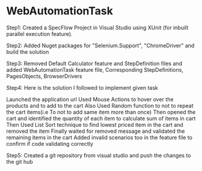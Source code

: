 # WebAutomationTask
Step1: Created a SpecFlow Project in Visual Studio using XUnit (for inbuilt parallel execution feature).

Step2: Added Nuget packages for "Selenium.Support", "ChromeDriver" and build the solution

Step3: Removed Default Calculator feature and StepDefinition files and added WebAutomationTask feature file,
Corresponding StepDefinitions, PagesObjects, BrowserDrivers

Step4: Here is the solution I followed to implement given task

Launched the application url
Used Mouse Actions to hover over the products and to add to the cart
Also Used Random function to not to repeat the cart items(i.e To not to add same item more than once)
Then opened the cart and identified the quantity of each item to calculate sum of items in cart
Then Used List Sort technique to find lowest priced item in the cart and removed the item
Finally waited for removed message and validated the remaining items in the cart
Added invalid scenarios too in the feature file to confirm if code validating correctly

Step5: Created a git repository from visual studio and push the changes to the git hub
